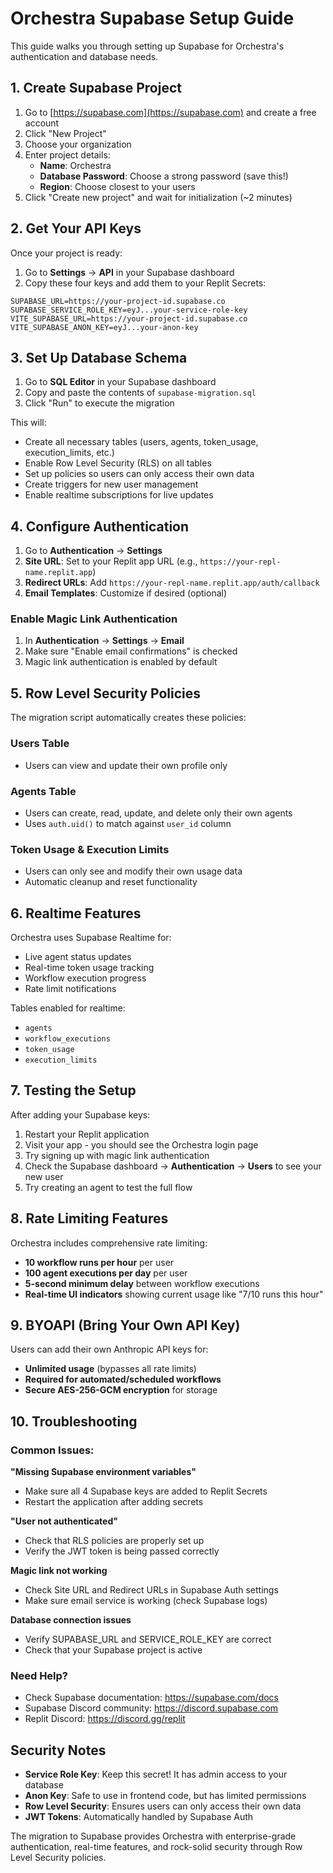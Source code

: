 # Orchestra Supabase Setup Guide

This guide walks you through setting up Supabase for Orchestra's authentication and database needs.

## 1. Create Supabase Project

1. Go to [https://supabase.com](https://supabase.com) and create a free account
2. Click "New Project"
3. Choose your organization
4. Enter project details:
   - **Name**: Orchestra
   - **Database Password**: Choose a strong password (save this!)
   - **Region**: Choose closest to your users
5. Click "Create new project" and wait for initialization (~2 minutes)

## 2. Get Your API Keys

Once your project is ready:

1. Go to **Settings** → **API** in your Supabase dashboard
2. Copy these four keys and add them to your Replit Secrets:

```
SUPABASE_URL=https://your-project-id.supabase.co
SUPABASE_SERVICE_ROLE_KEY=eyJ...your-service-role-key
VITE_SUPABASE_URL=https://your-project-id.supabase.co
VITE_SUPABASE_ANON_KEY=eyJ...your-anon-key
```

## 3. Set Up Database Schema

1. Go to **SQL Editor** in your Supabase dashboard
2. Copy and paste the contents of `supabase-migration.sql`
3. Click "Run" to execute the migration

This will:
- Create all necessary tables (users, agents, token_usage, execution_limits, etc.)
- Enable Row Level Security (RLS) on all tables
- Set up policies so users can only access their own data
- Create triggers for new user management
- Enable realtime subscriptions for live updates

## 4. Configure Authentication

1. Go to **Authentication** → **Settings**
2. **Site URL**: Set to your Replit app URL (e.g., `https://your-repl-name.replit.app`)
3. **Redirect URLs**: Add `https://your-repl-name.replit.app/auth/callback`
4. **Email Templates**: Customize if desired (optional)

### Enable Magic Link Authentication

1. In **Authentication** → **Settings** → **Email**
2. Make sure "Enable email confirmations" is checked
3. Magic link authentication is enabled by default

## 5. Row Level Security Policies

The migration script automatically creates these policies:

### Users Table
- Users can view and update their own profile only

### Agents Table  
- Users can create, read, update, and delete only their own agents
- Uses `auth.uid()` to match against `user_id` column

### Token Usage & Execution Limits
- Users can only see and modify their own usage data
- Automatic cleanup and reset functionality

## 6. Realtime Features

Orchestra uses Supabase Realtime for:
- Live agent status updates
- Real-time token usage tracking  
- Workflow execution progress
- Rate limit notifications

Tables enabled for realtime:
- `agents`
- `workflow_executions` 
- `token_usage`
- `execution_limits`

## 7. Testing the Setup

After adding your Supabase keys:

1. Restart your Replit application
2. Visit your app - you should see the Orchestra login page
3. Try signing up with magic link authentication
4. Check the Supabase dashboard → **Authentication** → **Users** to see your new user
5. Try creating an agent to test the full flow

## 8. Rate Limiting Features

Orchestra includes comprehensive rate limiting:

- **10 workflow runs per hour** per user
- **100 agent executions per day** per user  
- **5-second minimum delay** between workflow executions
- **Real-time UI indicators** showing current usage like "7/10 runs this hour"

## 9. BYOAPI (Bring Your Own API Key)

Users can add their own Anthropic API keys for:
- **Unlimited usage** (bypasses all rate limits)
- **Required for automated/scheduled workflows**
- **Secure AES-256-GCM encryption** for storage

## 10. Troubleshooting

### Common Issues:

**"Missing Supabase environment variables"**
- Make sure all 4 Supabase keys are added to Replit Secrets
- Restart the application after adding secrets

**"User not authenticated"**  
- Check that RLS policies are properly set up
- Verify the JWT token is being passed correctly

**Magic link not working**
- Check Site URL and Redirect URLs in Supabase Auth settings
- Make sure email service is working (check Supabase logs)

**Database connection issues**
- Verify SUPABASE_URL and SERVICE_ROLE_KEY are correct
- Check that your Supabase project is active

### Need Help?

- Check Supabase documentation: https://supabase.com/docs
- Supabase Discord community: https://discord.supabase.com
- Replit Discord: https://discord.gg/replit

## Security Notes

- **Service Role Key**: Keep this secret! It has admin access to your database
- **Anon Key**: Safe to use in frontend code, but has limited permissions
- **Row Level Security**: Ensures users can only access their own data
- **JWT Tokens**: Automatically handled by Supabase Auth

The migration to Supabase provides Orchestra with enterprise-grade authentication, real-time features, and rock-solid security through Row Level Security policies.
